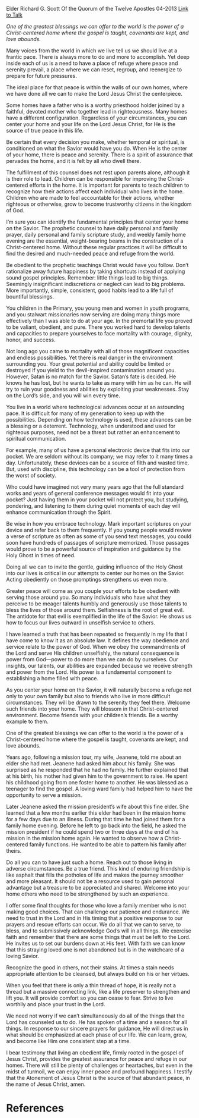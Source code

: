 Elder Richard G. Scott
Of the Quorum of the Twelve Apostles
04-2013
[Link to Talk](https://www.churchofjesuschrist.org/study/general-conference/2013/04/for-peace-at-home?lang=eng)

_One of the greatest blessings we can offer to the world is the power of a Christ-centered home where the gospel is taught, covenants are kept, and love abounds._

Many voices from the world in which we live tell us we should live at a frantic pace. There is always more to do and more to accomplish. Yet deep inside each of us is a need to have a place of refuge where peace and serenity prevail, a place where we can reset, regroup, and reenergize to prepare for future pressures.

The ideal place for that peace is within the walls of our own homes, where we have done all we can to make the Lord Jesus Christ the centerpiece.

Some homes have a father who is a worthy priesthood holder joined by a faithful, devoted mother who together lead in righteousness. Many homes have a different configuration. Regardless of your circumstances, you can center your home and your life on the Lord Jesus Christ, for He is the source of true peace in this life.

Be certain that every decision you make, whether temporal or spiritual, is conditioned on what the Savior would have you do. When He is the center of your home, there is peace and serenity. There is a spirit of assurance that pervades the home, and it is felt by all who dwell there.

The fulfillment of this counsel does not rest upon parents alone, although it is their role to lead. Children can be responsible for improving the Christ-centered efforts in the home. It is important for parents to teach children to recognize how their actions affect each individual who lives in the home. Children who are made to feel accountable for their actions, whether righteous or otherwise, grow to become trustworthy citizens in the kingdom of God.

I’m sure you can identify the fundamental principles that center your home on the Savior. The prophetic counsel to have daily personal and family prayer, daily personal and family scripture study, and weekly family home evening are the essential, weight-bearing beams in the construction of a Christ-centered home. Without these regular practices it will be difficult to find the desired and much-needed peace and refuge from the world.

Be obedient to the prophetic teachings Christ would have you follow. Don’t rationalize away future happiness by taking shortcuts instead of applying sound gospel principles. Remember: little things lead to big things. Seemingly insignificant indiscretions or neglect can lead to big problems. More importantly, simple, consistent, good habits lead to a life full of bountiful blessings.

You children in the Primary, you young men and women in youth programs, and you stalwart missionaries now serving are doing many things more effectively than I was able to do at your age. In the premortal life you proved to be valiant, obedient, and pure. There you worked hard to develop talents and capacities to prepare yourselves to face mortality with courage, dignity, honor, and success.

Not long ago you came to mortality with all of those magnificent capacities and endless possibilities. Yet there is real danger in the environment surrounding you. Your great potential and ability could be limited or destroyed if you yield to the devil-inspired contamination around you. However, Satan is no match for the Savior. Satan’s fate is decided. He knows he has lost, but he wants to take as many with him as he can. He will try to ruin your goodness and abilities by exploiting your weaknesses. Stay on the Lord’s side, and you will win every time.

You live in a world where technological advances occur at an astounding pace. It is difficult for many of my generation to keep up with the possibilities. Depending on how technology is used, these advances can be a blessing or a deterrent. Technology, when understood and used for righteous purposes, need not be a threat but rather an enhancement to spiritual communication.

For example, many of us have a personal electronic device that fits into our pocket. We are seldom without its company; we may refer to it many times a day. Unfortunately, these devices can be a source of filth and wasted time. But, used with discipline, this technology can be a tool of protection from the worst of society.

Who could have imagined not very many years ago that the full standard works and years of general conference messages would fit into your pocket? Just having them in your pocket will not protect you, but studying, pondering, and listening to them during quiet moments of each day will enhance communication through the Spirit.

Be wise in how you embrace technology. Mark important scriptures on your device and refer back to them frequently. If you young people would review a verse of scripture as often as some of you send text messages, you could soon have hundreds of passages of scripture memorized. Those passages would prove to be a powerful source of inspiration and guidance by the Holy Ghost in times of need.

Doing all we can to invite the gentle, guiding influence of the Holy Ghost into our lives is critical in our attempts to center our homes on the Savior. Acting obediently on those promptings strengthens us even more.

Greater peace will come as you couple your efforts to be obedient with serving those around you. So many individuals who have what they perceive to be meager talents humbly and generously use those talents to bless the lives of those around them. Selfishness is the root of great evil. The antidote for that evil is exemplified in the life of the Savior. He shows us how to focus our lives outward in unselfish service to others.

I have learned a truth that has been repeated so frequently in my life that I have come to know it as an absolute law. It defines the way obedience and service relate to the power of God. When we obey the commandments of the Lord and serve His children unselfishly, the natural consequence is power from God—power to do more than we can do by ourselves. Our insights, our talents, our abilities are expanded because we receive strength and power from the Lord. His power is a fundamental component to establishing a home filled with peace.

As you center your home on the Savior, it will naturally become a refuge not only to your own family but also to friends who live in more difficult circumstances. They will be drawn to the serenity they feel there. Welcome such friends into your home. They will blossom in that Christ-centered environment. Become friends with your children’s friends. Be a worthy example to them.

One of the greatest blessings we can offer to the world is the power of a Christ-centered home where the gospel is taught, covenants are kept, and love abounds.

Years ago, following a mission tour, my wife, Jeanene, told me about an elder she had met. Jeanene had asked him about his family. She was surprised as he responded that he had no family. He further explained that at his birth, his mother had given him to the government to raise. He spent his childhood going from one foster home to another. He was blessed as a teenager to find the gospel. A loving ward family had helped him to have the opportunity to serve a mission.

Later Jeanene asked the mission president’s wife about this fine elder. She learned that a few months earlier this elder had been in the mission home for a few days due to an illness. During that time he had joined them for a family home evening. Before he left to go back into the field, he asked the mission president if he could spend two or three days at the end of his mission in the mission home again. He wanted to observe how a Christ-centered family functions. He wanted to be able to pattern his family after theirs.

Do all you can to have just such a home. Reach out to those living in adverse circumstances. Be a true friend. This kind of enduring friendship is like asphalt that fills the potholes of life and makes the journey smoother and more pleasant. It should not be a resource used to gain personal advantage but a treasure to be appreciated and shared. Welcome into your home others who need to be strengthened by such an experience.

I offer some final thoughts for those who love a family member who is not making good choices. That can challenge our patience and endurance. We need to trust in the Lord and in His timing that a positive response to our prayers and rescue efforts can occur. We do all that we can to serve, to bless, and to submissively acknowledge God’s will in all things. We exercise faith and remember that there are some things that must be left to the Lord. He invites us to set our burdens down at His feet. With faith we can know that this straying loved one is not abandoned but is in the watchcare of a loving Savior.

Recognize the good in others, not their stains. At times a stain needs appropriate attention to be cleansed, but always build on his or her virtues.

When you feel that there is only a thin thread of hope, it is really not a thread but a massive connecting link, like a life preserver to strengthen and lift you. It will provide comfort so you can cease to fear. Strive to live worthily and place your trust in the Lord.

We need not worry if we can’t simultaneously do all of the things that the Lord has counseled us to do. He has spoken of a time and a season for all things. In response to our sincere prayers for guidance, He will direct us in what should be emphasized at each phase of our life. We can learn, grow, and become like Him one consistent step at a time.

I bear testimony that living an obedient life, firmly rooted in the gospel of Jesus Christ, provides the greatest assurance for peace and refuge in our homes. There will still be plenty of challenges or heartaches, but even in the midst of turmoil, we can enjoy inner peace and profound happiness. I testify that the Atonement of Jesus Christ is the source of that abundant peace, in the name of Jesus Christ, amen.

# References
